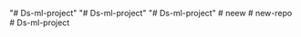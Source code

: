 "# Ds-ml-project" 
"# Ds-ml-project" 
"# Ds-ml-project" 
#   n e e w  
 #   n e w - r e p o  
 #   D s - m l - p r o j e c t  
 